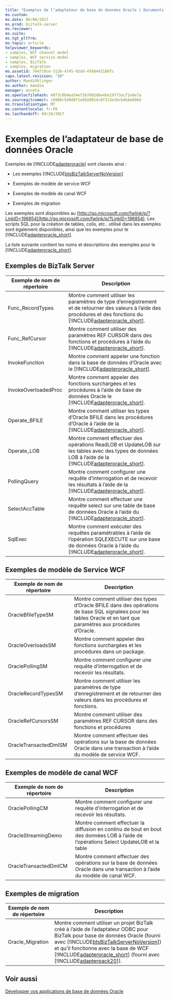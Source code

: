 ```yaml
---
title: "Exemples de l’adaptateur de base de données Oracle | Documents Microsoft"
ms.custom: 
ms.date: 06/08/2017
ms.prod: biztalk-server
ms.reviewer: 
ms.suite: 
ms.tgt_pltfrm: 
ms.topic: article
helpviewer_keywords:
- samples, WCF channel model
- samples, WCF service model
- samples, BizTalk
- samples, migration
ms.assetid: 744f19ce-3126-4745-92dd-4f68443180fc
caps.latest.revision: "10"
author: MandiOhlinger
ms.author: mandia
manager: anneta
ms.openlocfilehash: 4973c0b4ea54ef3b7692dbe4be19773acf1e6e7a
ms.sourcegitcommit: cb908c540d8f1a692d01dc8f313e16cb4b4e696d
ms.translationtype: MT
ms.contentlocale: fr-FR
ms.lasthandoff: 09/20/2017
---
```

# <a name="samples-for-the-oracle-database-adapter"></a>Exemples de l’adaptateur de base de données Oracle
Exemples de [!INCLUDE[adapteroracle](../../includes/adapteroracle-md.md)] sont classés ainsi :  
  
-   Les exemples [!INCLUDE[btsBizTalkServerNoVersion](../../includes/btsbiztalkservernoversion-md.md)]  
  
-   Exemples de modèle de service WCF  
  
-   Exemples de modèle de canal WCF  
  
-   Exemples de migration  
  
 Les exemples sont disponibles au [http://go.microsoft.com/fwlink/p/?LinkID=196854](http://go.microsoft.com/fwlink/p/?LinkID=196854). Les scripts SQL pour la création de tables, colis, etc.. utilisé dans les exemples sont également disponibles, ainsi que les exemples pour le [!INCLUDE[adapteroracle_short](../../includes/adapteroracle-short-md.md)].  
  
 La liste suivante contient les noms et descriptions des exemples pour le [!INCLUDE[adapteroracle_short](../../includes/adapteroracle-short-md.md)].  
  
## <a name="biztalk-server-samples"></a>Exemples de BizTalk Server  
  
|Exemple de nom de répertoire| Description|  
|---------------------------|-----------------|  
|Func_RecordTypes|Montre comment utiliser les paramètres de type d’enregistrement et de retourner des valeurs à l’aide des procédures et des fonctions du [!INCLUDE[adapteroracle_short](../../includes/adapteroracle-short-md.md)].|  
|Func_RefCursor|Montre comment utiliser des paramètres REF CURSOR dans des fonctions et procédures à l’aide du [!INCLUDE[adapteroracle_short](../../includes/adapteroracle-short-md.md)].|  
|InvokeFunction|Montre comment appeler une fonction dans la base de données d’Oracle avec le [!INCLUDE[adapteroracle_short](../../includes/adapteroracle-short-md.md)].|  
|InvokeOverloadedProc|Montre comment appeler des fonctions surchargées et les procédures à l’aide de base de données Oracle le [!INCLUDE[adapteroracle_short](../../includes/adapteroracle-short-md.md)].|  
|Operate_BFILE|Montre comment utiliser les types d’Oracle BFILE dans les procédures d’Oracle à l’aide de la [!INCLUDE[adapteroracle_short](../../includes/adapteroracle-short-md.md)].|  
|Operate_LOB|Montre comment effectuer des opérations ReadLOB et UpdateLOB sur les tables avec des types de données LOB à l’aide de la [!INCLUDE[adapteroracle_short](../../includes/adapteroracle-short-md.md)].|  
|PollingQuery|Montre comment configurer une requête d’interrogation et de recevoir les résultats à l’aide de la [!INCLUDE[adapteroracle_short](../../includes/adapteroracle-short-md.md)].|  
|SelectAccTable|Montre comment effectuer une requête select sur une table de base de données Oracle à l’aide du [!INCLUDE[adapteroracle_short](../../includes/adapteroracle-short-md.md)].|  
|SqlExec|Montre comment exécuter des requêtes paramétrables à l’aide de l’opération SQLEXECUTE sur une base de données Oracle à l’aide du [!INCLUDE[adapteroracle_short](../../includes/adapteroracle-short-md.md)].|  
  
## <a name="wcf-service-model-samples"></a>Exemples de modèle de Service WCF  
  
|Exemple de nom de répertoire| Description|  
|---------------------------|-----------------|  
|OracleBfileTypeSM|Montre comment utiliser des types d’Oracle BFILE dans des opérations de base SQL signalées pour les tables Oracle et en tant que paramètres aux procédures d’Oracle.|  
|OracleOverloadsSM|Montre comment appeler des fonctions surchargées et les procédures dans un package.|  
|OraclePollingSM|Montre comment configurer une requête d’interrogation et de recevoir les résultats.|  
|OracleRecordTypesSM|Montre comment utiliser les paramètres de type d’enregistrement et de retourner des valeurs dans les procédures et fonctions.|  
|OracleRefCursorsSM|Montre comment utiliser des paramètres REF CURSOR dans des fonctions et procédures|  
|OracleTransactedDmlSM|Montre comment effectuer des opérations sur la base de données Oracle dans une transaction à l’aide du modèle de service WCF.|  
  
## <a name="wcf-channel-model-samples"></a>Exemples de modèle de canal WCF  
  
|Exemple de nom de répertoire| Description|  
|---------------------------|-----------------|  
|OraclePollingCM|Montre comment configurer une requête d’interrogation et de recevoir les résultats.|  
|OracleStreamingDemo|Montre comment effectuer la diffusion en continu de bout en bout des données LOB à l’aide de l’opérations Select UpdateLOB et la table|  
|OracleTransactedDmlCM|Montre comment effectuer des opérations sur la base de données Oracle dans une transaction à l’aide du modèle de canal WCF.|  
  
## <a name="migration-samples"></a>Exemples de migration  
  
|Exemple de nom de répertoire| Description|  
|---------------------------|-----------------|  
|Oracle_Migration|Montre comment utiliser un projet BizTalk créé à l’aide de l’adaptateur ODBC pour BizTalk pour base de données Oracle (fourni avec [!INCLUDE[btsBizTalkServerNoVersion](../../includes/btsbiztalkservernoversion-md.md)]) et qu’il fonctionne avec la base de WCF [!INCLUDE[adapteroracle_short](../../includes/adapteroracle-short-md.md)] (fourni avec [!INCLUDE[adapterpack20](../../includes/adapterpack20-md.md)]).|  
  
## <a name="see-also"></a>Voir aussi  
[Développer vos applications de base de données Oracle](../../adapters-and-accelerators/adapter-oracle-database/develop-your-oracle-database-applications.md)